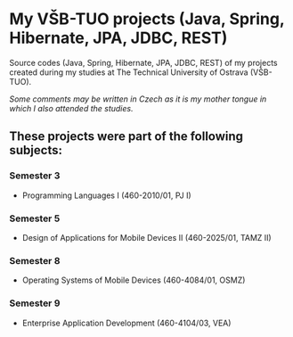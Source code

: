 # My VŠB-TUO projects (Java, Spring, Hibernate, JPA, JDBC, REST)
Source codes (Java, Spring, Hibernate, JPA, JDBC, REST) of my projects created during my studies at The Technical University of Ostrava (VŠB-TUO).

*Some comments may be written in Czech as it is my mother tongue in which I also attended the studies.*

## These projects were part of the following subjects:
### Semester 3
- Programming Languages I (460-2010/01, PJ I)
### Semester 5
- Design of Applications for Mobile Devices II (460-2025/01, TAMZ II)
### Semester 8
- Operating Systems of Mobile Devices (460-4084/01, OSMZ)
### Semester 9
- Enterprise Application Development (460-4104/03, VEA)
